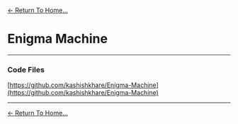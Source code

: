 [<- Return To Home...](./)

# Enigma Machine

* * *
### [](#header-3)Code Files

[https://github.com/kashishkhare/Enigma-Machine](https://github.com/kashishkhare/Enigma-Machine)
* * *




[<- Return To Home...](./)